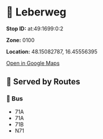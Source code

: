 # 🚉 Leberweg


**Stop ID:** at:49:1699:0:2

**Zone:** 0100

**Location:** 48.15082787, 16.45556395

[Open in Google Maps](https://www.google.com/maps?q=48.15082787,16.45556395)

## 🚆 Served by Routes

### 🚌 Bus
- 71A
- 71A
- 71B
- N71